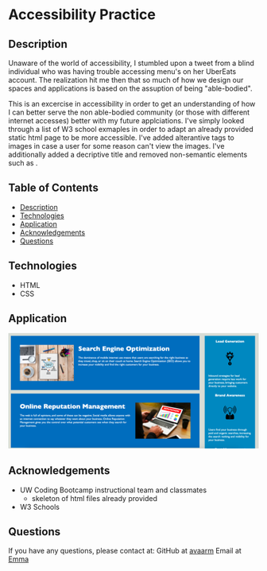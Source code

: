 # Accessibility Practice


<!-- [![GitHub License](https://img.shields.io/badge/License-orange.svg)](Develop/License/MIT.md) -->
<!-- [![GitHub Test](https://img.shields.io/badge/Test-blue.svg)](#test) -->
<!-- can put technologies here as shield icons and their versions -->

## Description 

Unaware of the world of accessibility, I stumbled upon a tweet from a blind individual who was having trouble accessing menu's on her 
UberEats account. The realization hit me then that so much of how we design our spaces and applications is based on the assuption of being 
"able-bodied". 

This is an excercise in accessibility in order to get an understanding of how I can better serve the non able-bodied community (or those with different internet accesses) better with my future applciations.
I've simply looked through a list of W3 school exmaples in order to adapt an already provided static html page to be more accessible. I've added alterantive tags to images in case a user for some reason can't view the images. I've additionally added a decriptive title and removed non-semantic elements such as <span>. 

## Table of Contents

* [Description](#Description)
* [Technologies](#technologies)
* [Application](#Application)
* [Acknowledgements](#acknowledgements)
* [Questions](#questions)

## Technologies

* HTML
* CSS


## Application 

![Finished Product](Develop/assets/images/app.png)

## Acknowledgements

* UW Coding Bootcamp instructional team and classmates
    * skeleton of html files already provided
* W3 Schools 

## Questions 

If you have any questions, please contact at:
GitHub at [avaarm](https://github.com/avaarm)
Email at [Emma](mailto:avaarm95@mail.com)
